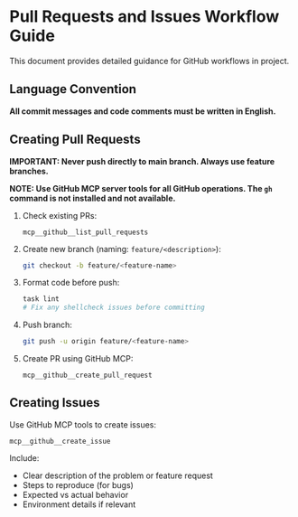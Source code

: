# Pull Requests and Issues Workflow Guide

This document provides detailed guidance for GitHub workflows in project.

## Language Convention
**All commit messages and code comments must be written in English.**

## Creating Pull Requests
**IMPORTANT: Never push directly to main branch. Always use feature branches.**

**NOTE: Use GitHub MCP server tools for all GitHub operations. The `gh` command is not installed and not available.**

1. Check existing PRs:
   ```
   mcp__github__list_pull_requests
   ```

2. Create new branch (naming: `feature/<description>`):
   ```bash
   git checkout -b feature/<feature-name>
   ```

3. Format code before push:
   ```bash
   task lint
   # Fix any shellcheck issues before committing
   ```

4. Push branch:
   ```bash
   git push -u origin feature/<feature-name>
   ```

5. Create PR using GitHub MCP:
   ```
   mcp__github__create_pull_request
   ```

## Creating Issues
Use GitHub MCP tools to create issues:
```
mcp__github__create_issue
```

Include:
- Clear description of the problem or feature request
- Steps to reproduce (for bugs)
- Expected vs actual behavior
- Environment details if relevant